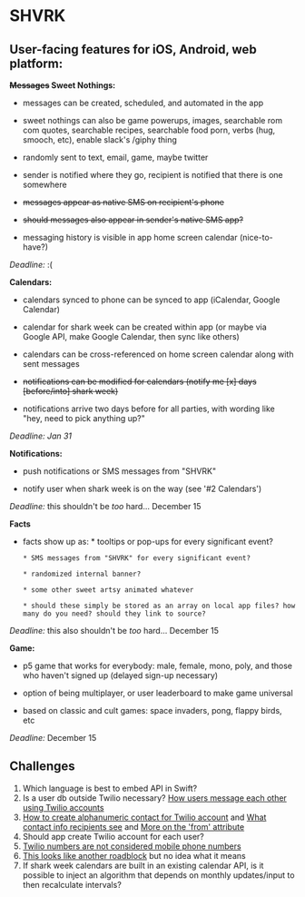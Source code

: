 # SHVRK

## User-facing features for iOS, Android, web platform:

**~~Messages~~ Sweet Nothings:**

 * messages can be created, scheduled, and automated in the app
  
 * sweet nothings can also be game powerups, images, searchable rom com quotes, searchable recipes, searchable food porn, verbs (hug, smooch, etc), enable slack's /giphy thing
 
 * randomly sent to text, email, game, maybe twitter
 
 * sender is notified where they go, recipient is notified that there is one somewhere
    
 * ~~messages appear as native SMS on recipient's phone~~
    
 * ~~should messages also appear in sender's native SMS app?~~
    
 * messaging history is visible in app home screen calendar (nice-to-have?)

*Deadline:* :(

**Calendars:**

* calendars synced to phone can be synced to app (iCalendar, Google Calendar)
    
* calendar for shark week can be created within app (or maybe via Google API, make Google Calendar, then sync like others)
    
* calendars can be cross-referenced on home screen calendar along with sent messages
    
* ~~notifications can be modified for calendars (notify me [x] days [before/into] shark week)~~

* notifications arrive two days before for all parties, with wording like "hey, need to pick anything up?"
        
*Deadline: Jan 31*

**Notifications:**

* push notifications or SMS messages from "SHVRK"

* notify user when shark week is on the way (see '#2 Calendars')

*Deadline:* this shouldn't be *too* hard... December 15

**Facts**

* facts show up as:
      * tooltips or pop-ups for every significant event?
      
      * SMS messages from "SHVRK" for every significant event?
      
      * randomized internal banner?
      
      * some other sweet artsy animated whatever
      
      * should these simply be stored as an array on local app files? how many do you need? should they link to source?
      
*Deadline:* this also shouldn't be *too* hard... December 15

**Game:**

* p5 game that works for everybody: male, female, mono, poly, and those who haven't signed up (delayed sign-up necessary) 

* option of being multiplayer, or user leaderboard to make game universal

* based on classic and cult games: space invaders, pong, flappy birds, etc

*Deadline:* December 15
    
## Challenges

1. Which language is best to embed API in Swift?
2. Is a user db outside Twilio necessary? [How users message each other using Twilio accounts](https://www.twilio.com/help/faq/sms/how-can-i-have-users-send-text-messages-to-each-other-over-twilio)
3. [How to create alphanumeric contact for Twilio account](https://www.twilio.com/help/faq/sms/what-is-alphanumeric-sender-id-and-how-do-i-get-started) and [What contact info recipients see](https://www.twilio.com/help/faq/sms/can-i-specify-the-phone-number-a-recipient-sees-when-getting-an-sms-from-my-twilio-app) and [More on the 'from' attribute](https://www.twilio.com/docs/api/twiml/sms/message#attributes-from)
4. Should app create Twilio account for each user?
5. [Twilio numbers are not considered mobile phone numbers](https://www.twilio.com/help/faq/sms/can-i-send-messages-from-facebook-and-other-services-to-twilio)
6. [This looks like another roadblock](https://www.twilio.com/help/faq/sms/is-there-a-way-to-use-alphanumeric-sender-id-with-messaging-services) but no idea what it means
7. If shark week calendars are built in an existing calendar API, is it possible to inject an algorithm that depends on monthly updates/input to then recalculate intervals?
